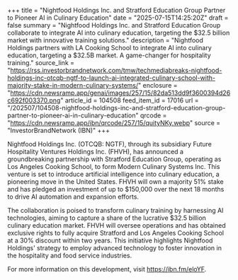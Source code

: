 +++
title = "Nightfood Holdings Inc. and Stratford Education Group Partner to Pioneer AI in Culinary Education"
date = "2025-07-15T14:25:20Z"
draft = false
summary = "Nightfood Holdings Inc. and Stratford Education Group collaborate to integrate AI into culinary education, targeting the $32.5 billion market with innovative training solutions."
description = "Nightfood Holdings partners with LA Cooking School to integrate AI into culinary education, targeting a $32.5B market. A game-changer for hospitality training."
source_link = "https://rss.investorbrandnetwork.com/tmw/techmediabreaks-nightfood-holdings-inc-otcqb-ngtf-to-launch-ai-integrated-culinary-school-with-majority-stake-in-modern-culinary-systems/"
enclosure = "https://cdn.newsramp.app/genai/images/257/15/82da513dd9f3600394d26c692f003370.png"
article_id = 104508
feed_item_id = 17016
url = "/202507/104508-nightfood-holdings-inc-and-stratford-education-group-partner-to-pioneer-ai-in-culinary-education"
qrcode = "https://cdn.newsramp.app/ibn/qrcode/257/15/quityNKy.webp"
source = "InvestorBrandNetwork (IBN)"
+++

<p>Nightfood Holdings Inc. (OTCQB: NGTF), through its subsidiary Future Hospitality Ventures Holdings Inc. (FHVH), has announced a groundbreaking partnership with Stratford Education Group, operating as Los Angeles Cooking School, to form Modern Culinary Systems Inc. This venture is set to introduce artificial intelligence into culinary education, a pioneering move in the United States. FHVH will own a majority 51% stake and has pledged an investment of up to $150,000 over the next 18 months to drive AI automation and expansion efforts.</p><p>The collaboration is poised to transform culinary training by harnessing AI technologies, aiming to capture a share of the lucrative $32.5 billion culinary education market. FHVH will oversee operations and has obtained exclusive rights to fully acquire Stratford and Los Angeles Cooking School at a 30% discount within two years. This initiative highlights Nightfood Holdings' strategy to employ advanced technology to foster innovation in the hospitality and food service industries.</p><p>For more information on this development, visit <a href='https://ibn.fm/eloYF' rel='nofollow' target='_blank'>https://ibn.fm/eloYF</a>.</p>